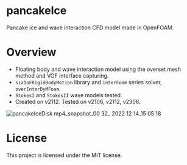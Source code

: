 # pancakeIce
Pancake ice and wave interaction CFD model made in OpenFOAM.

# Overview
- Floating body and wave interaction model using the overset mesh method and VOF interface capturing.
- `sixDoFRigidBodyMotion` library and `interFoam` series solver, `overInterDyMFoam`.
- `StokesI` and `StokesII` wave models tested.
- Created on v2112. Tested on v2106, v2112, v2306.

![pancakeIceDisk mp4_snapshot_00 32_ 2022 12 14_15 05 18](https://github.com/user-attachments/assets/62dc5c6e-2439-4660-89dd-abd01f46dbec)

# License
This project is licensed under the MIT license.
